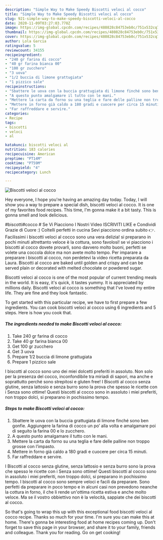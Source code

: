 ```yaml
---
description: "Simple Way to Make Speedy Biscotti veloci al cocco"
title: "Simple Way to Make Speedy Biscotti veloci al cocco"
slug: 921-simple-way-to-make-speedy-biscotti-veloci-al-cocco
date: 2020-11-09T03:27:03.778Z
image: https://img-global.cpcdn.com/recipes/480828c84753eb0c/751x532cq70/biscotti-veloci-al-cocco-recipe-main-photo.jpg
thumbnail: https://img-global.cpcdn.com/recipes/480828c84753eb0c/751x532cq70/biscotti-veloci-al-cocco-recipe-main-photo.jpg
cover: https://img-global.cpcdn.com/recipes/480828c84753eb0c/751x532cq70/biscotti-veloci-al-cocco-recipe-main-photo.jpg
author: Lola Garcia
ratingvalue: 5
reviewcount: 34155
recipeingredient:
- "240 gr farina di cocco"
- "40 gr farina bianca 00"
- "100 gr zucchero"
- "3 uova"
- "1/2 buccia di limone grattugiata"
- "1 pizzico sale"
recipeinstructions:
- "Sbattere le uova con la buccia grattugiata di limone finché sono ben gonfie. Aggiungere la farina di cocco un po’ alla volta e amalgamare poi di seguito la farina 00 e lo zucchero."
- "A questo punto amalgamare il tutto con le mani."
- "Mettere la carta da forno su una teglia e fare delle palline non troppo grosse con l’impasto."
- "Mettere in forno già caldo a 180 gradi e cuocere per circa 15 minuti."
- "Far raffreddare e servire."
categories:
- Recipe
tags:
- biscotti
- veloci
- al

katakunci: biscotti veloci al 
nutrition: 183 calories
recipecuisine: American
preptime: "PT14M"
cooktime: "PT59M"
recipeyield: "4"
recipecategory: Lunch

---
```



![Biscotti veloci al cocco](https://img-global.cpcdn.com/recipes/480828c84753eb0c/751x532cq70/biscotti-veloci-al-cocco-recipe-main-photo.jpg)

Hey everyone, I hope you're having an amazing day today. Today, I will show you a way to prepare a special dish, biscotti veloci al cocco. It is one of my favorites food recipes. This time, I'm gonna make it a bit tasty. This is gonna smell and look delicious.

#biscotti#cocco # Se Vi Piacciono I Nostri Video ISCRIVITI LIKE e Condividi Grazie di Cuore :) Coltelli perfetti in cucina Sevi piacciono ordina subito 👉. Facilissimi i biscotti veloci al cocco sono una vera delizia! si preparano in pochi minuti altrettanto veloce è la cottura, sono favolosi! se vi piacciono i biscotti al cocco dovete provarli, sono davvero molto buoni, perfetti se volete una coccola dolce ma non avete molto tempo. Per imparare a preparare i biscotti al cocco, non perdetevi la video ricetta preparata da Laura. Biscotti al cocco are baked until golden and crispy and can be served plain or decorated with melted chocolate or powdered sugar.

Biscotti veloci al cocco is one of the most popular of current trending meals in the world. It is easy, it's quick, it tastes yummy. It is appreciated by millions daily. Biscotti veloci al cocco is something that I've loved my entire life. They are fine and they look fantastic.


To get started with this particular recipe, we have to first prepare a few ingredients. You can cook biscotti veloci al cocco using 6 ingredients and 5 steps. Here is how you cook that.

<!--inarticleads1-->

##### The ingredients needed to make Biscotti veloci al cocco:

1. Take 240 gr farina di cocco
1. Take 40 gr farina bianca 00
1. Get 100 gr zucchero
1. Get 3 uova
1. Prepare 1/2 buccia di limone grattugiata
1. Prepare 1 pizzico sale


I biscotti al cocco sono uno dei miei dolcetti preferiti in assoluto. Non solo per la presenza del cocco, inconfondibile tra miriadi di sapori, ma anche e soprattutto perché sono strepitosi e gluten free! I Biscotti al cocco senza glutine, senza lattosio e senza burro sono la prova che spesso le ricette con i Senza sono ottime! Questi biscotti al cocco sono in assoluto i miei preferiti, non troppo dolci, si preparano in pochissimo tempo. 

<!--inarticleads2-->

##### Steps to make Biscotti veloci al cocco:

1. Sbattere le uova con la buccia grattugiata di limone finché sono ben gonfie. Aggiungere la farina di cocco un po’ alla volta e amalgamare poi di seguito la farina 00 e lo zucchero.
1. A questo punto amalgamare il tutto con le mani.
1. Mettere la carta da forno su una teglia e fare delle palline non troppo grosse con l’impasto.
1. Mettere in forno già caldo a 180 gradi e cuocere per circa 15 minuti.
1. Far raffreddare e servire.


I Biscotti al cocco senza glutine, senza lattosio e senza burro sono la prova che spesso le ricette con i Senza sono ottime! Questi biscotti al cocco sono in assoluto i miei preferiti, non troppo dolci, si preparano in pochissimo tempo. I biscotti al cocco sono sempre veloci e facili da preparare. Sono perfetti da preparare in poco tempo e in alcuni casi non prevedono neanche la cottura in forno, il che li rende un&#39;ottima ricetta estiva e anche molto veloce. Ma se il vostro obbiettivo non è la velocità, sappiate che dei biscotti al cocco. 

So that's going to wrap this up with this exceptional food biscotti veloci al cocco recipe. Thanks so much for your time. I'm sure you can make this at home. There's gonna be interesting food at home recipes coming up. Don't forget to save this page in your browser, and share it to your family, friends and colleague. Thank you for reading. Go on get cooking!
